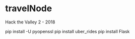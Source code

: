 # travelNode
Hack the Valley 2 - 2018

pip install -U pyopenssl
pip install uber_rides
pip install Flask
